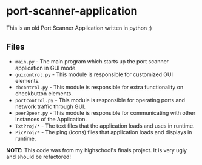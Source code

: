 # port-scanner-application
This is an old Port Scanner Application written in python ;)

## Files

* `main.py` - The main program which starts up the port scanner application in GUI mode.
* `guicontrol.py` - This module is responsible for customized GUI elements.
* `cbcontrol.py` - This module is responsible for extra functionality on checkbutton elements.
* `portcontrol.py` - This module is responsible for operating ports and network traffic through GUI.
* `peer2peer.py` - This module is responsible for communicating with other instances of the Application.
* `TxtProj/*` - The text files that the application loads and uses in runtime.
* `PicProj/*` - The ping (icons) files that application loads and displays in runtime.


**__NOTE:__** This code was from my highschool's finals project. It is very ugly and should be refactored!